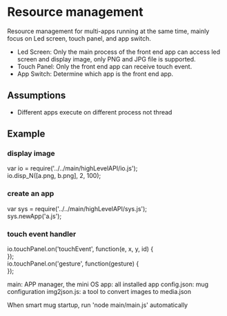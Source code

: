 # Resource management
Resource management for multi-apps running at the same time, mainly focus on Led screen, touch panel, and app switch.
- Led Screen: Only the main process of the front end app can access led screen and display image, only PNG and JPG file is supported.
- Touch Panel: Only the front end app can receive touch event.
- App Switch: Determine which app is the front end app.

## Assumptions
- Different apps execute on different process not thread

## Example
### display image
var io = require('../../main/highLevelAPI/io.js');<br>
io.disp_N([a.png, b.png], 2, 100);
### create an app
var sys = require('../../main/highLevelAPI/sys.js');<br>
sys.newApp('a.js');
### touch event handler
io.touchPanel.on('touchEvent', function(e, x, y, id) {<br>
});<br>
io.touchPanel.on('gesture', function(gesture) {<br>
});


main: APP manager, the mini OS
app: all installed app
config.json: mug configuration
img2json.js: a tool to convert images to media.json

When smart mug startup, run 'node main/main.js' automatically
